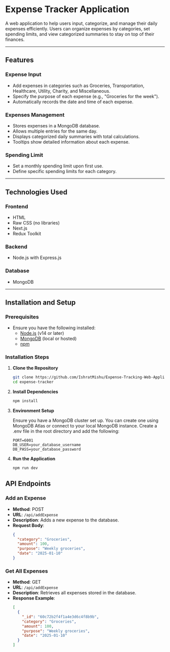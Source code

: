 # Expense Tracker Application

A web application to help users input, categorize, and manage their daily expenses efficiently. Users can organize expenses by categories, set spending limits, and view categorized summaries to stay on top of their finances.

---

## Features

### **Expense Input**
- Add expenses in categories such as Groceries, Transportation, Healthcare, Utility, Charity, and Miscellaneous.
- Specify the purpose of each expense (e.g., "Groceries for the week").
- Automatically records the date and time of each expense.

### **Expenses Management**
- Stores expenses in a MongoDB database.
- Allows multiple entries for the same day.
- Displays categorized daily summaries with total calculations.
- Tooltips show detailed information about each expense.

### **Spending Limit**
- Set a monthly spending limit upon first use.
- Define specific spending limits for each category.

---

## Technologies Used

### **Frontend**
- HTML
- Raw CSS (no libraries)
- Next.js
- Redux Toolkit

### **Backend**
- Node.js with Express.js

### **Database**
- MongoDB

---

## Installation and Setup

### Prerequisites

- Ensure you have the following installed:
  - [Node.js](https://nodejs.org/) (v14 or later)
  - [MongoDB](https://www.mongodb.com/) (local or hosted)
  - [npm](https://www.npmjs.com/)

### Installation Steps

1. **Clone the Repository**  
   ```bash
   git clone https://github.com/IshratMishu/Expense-Tracking-Web-Application.git
   cd expense-tracker

2. **Install Dependencies**
    ```bash
    npm install

3. **Environment Setup**
   
   Ensure you have a MongoDB cluster set up. You can create one using MongoDB Atlas or connect to your local MongoDB instance.
   Create a .env file in the root directory and add the following:
   ```plaintext
   PORT=6001
   DB_USER=your_database_username
   DB_PASS=your_database_password

5. **Run the Application**
    ```bash
    npm run dev

## API Endpoints

### Add an Expense
- **Method**: POST
- **URL**: `/api/addExpense`
- **Description**: Adds a new expense to the database.
- **Request Body**:
    ```json
    {
      "category": "Groceries",
      "amount": 100,
      "purpose": "Weekly groceries",
      "date": "2025-01-10"
    }
    ```

### Get All Expenses
- **Method**: GET
- **URL**: `/api/addExpense`
- **Description**: Retrieves all expenses stored in the database.
- **Response Example**:
    ```json
    [
      {
        "_id": "60c72b2f4f1a4e3d6c4f8b9b",
        "category": "Groceries",
        "amount": 100,
        "purpose": "Weekly groceries",
        "date": "2025-01-10"
      }
    ]
    ```


